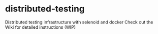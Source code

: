 # distributed-testing
Distributed testing infrastructure with selenoid and docker
Check out the Wiki for detailed instructions (WIP)
